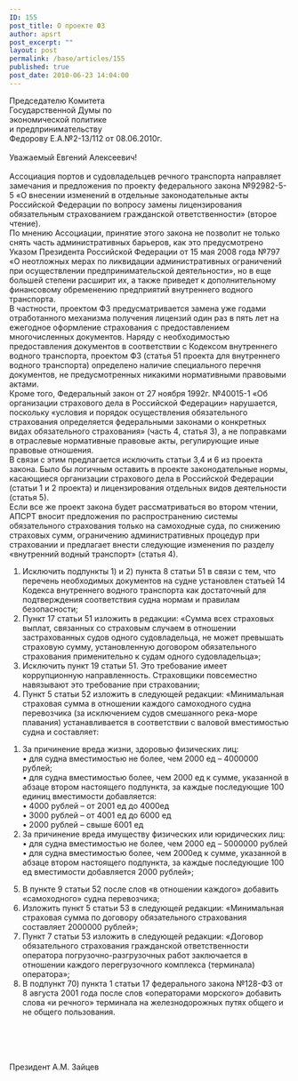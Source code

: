 ```yaml
---
ID: 155
post_title: О проекте ФЗ
author: apsrt
post_excerpt: ""
layout: post
permalink: /base/articles/155
published: true
post_date: 2010-06-23 14:04:00
---
```

Председателю Комитета<br />
Государственной Думы по <br />
экономической политике <br />
и предпринимательству<br />
Федорову Е.А.№2-13/112  от 08.06.2010г.<br />
<br />
Уважаемый Евгений Алексеевич!<br />
<br />
Ассоциация портов и судовладельцев речного транспорта направляет замечания и предложения по проекту федерального закона №92982-5-5 «О внесении изменений в отдельные законодательные акты Российской Федерации по вопросу замены лицензирования обязательным страхованием гражданской ответственности» (второе чтение).<br />
По мнению Ассоциации, принятие этого закона не позволит не только снять часть административных барьеров, как это предусмотрено Указом Президента Российской Федерации от 15 мая 2008 года №797 «О неотложных мерах по ликвидации административных ограничений при осуществлении предпринимательской деятельности», но в еще большей степени расширит их, а также приведет к дополнительному финансовому обременению предприятий внутреннего водного транспорта.<br />
В частности,  проектом ФЗ предусматривается замена уже годами отработанного механизма получения лицензий один раз в пять лет на ежегодное оформление страхования с  предоставлением многочисленных документов. Наряду с необходимостью предоставления документов в соответствии с Кодексом внутреннего водного транспорта, проектом ФЗ  (статья 51 проекта для внутреннего водного транспорта) определено наличие специального перечня документов, не предусмотренных никакими нормативными правовыми актами.<br />
Кроме того, Федеральный закон от 27 ноября 1992г. №40015-1 «Об  организации страхового дела в Российской Федерации» нарушается, поскольку «условия и порядок осуществления обязательного страхования определяется федеральными законами о  конкретных видах обязательного страхования» (часть 4, статья 3), а не поправками в отраслевые нормативные правовые акты, регулирующие иные правовые отношения.<br />
В связи с этим предлагается исключить статьи 3,4 и 6 из проекта закона.  Было бы  логичным оставить  в проекте законодательные нормы, касающиеся организации страхового дела в Российской Федерации (статьи 1 и 2 проекта) и лицензирования отдельных видов деятельности (статья 5). <br />
Если все же проект закона будет рассматриваться во втором чтении, АПСРТ  вносит предложения по  распространению системы обязательного страхования только на самоходные суда, по  снижению страховых сумм, ограничению административных процедур при страховании и  предлагает внести следующие изменения по разделу «внутренний водный транспорт» (статья 4).<br />
1.	Исключить подпункты 1) и 2) пункта 8 статьи 51  в связи с тем, что  перечень  необходимых документов на судне установлен статьей 14 Кодекса внутреннего водного транспорта как  достаточный  для  подтверждения  соответствия судна нормам и правилам безопасности;<br />
2.	Пункт 17 статьи 51 изложить в редакции:  «Сумма  всех страховых выплат, связанных со страховым случаем в отношении застрахованных судов одного судовладельца, не может превышать страховую сумму, установленную договором обязательного страхования применительно  к  судам одного судовладельца»;<br />
3.	Исключить пункт 19 статьи 51. Это требование имеет  коррупционную направленность. Страховщики повсеместно  навязывают это требование при страховании;<br />
4.	Пункт 5 статьи 52 изложить в следующей редакции: «Минимальная страховая сумма в отношении каждого самоходного судна перевозчика (за исключением судов смешанного река-море плавания) устанавливается в соответствии с валовой вместимостью судна и составляет:<br />
1)	За причинение вреда жизни, здоровью физических лиц: <br />
•	для судна вместимостью не более, чем 2000 ед – 4000000 рублей;<br />
•	для судна вместимостью более, чем 2000 ед к сумме, указанной в абзаце  втором настоящего подпункта, за каждые последующие 100 единиц вместимости добавляется:<br />
•	4000 рублей – от 2001 ед до 4000ед<br />
•	3000 рублей – от 4001 ед до 6000 ед<br />
•	2000 рублей – свыше 6001 ед<br />
2)	За  причинение вреда имуществу физических или юридических лиц:<br />
•	для судна вместимостью не более, чем 2000 ед – 5000000 рублей<br />
•	для  судна вместимостью более, чем 2000ед к сумме, указанной в абзаце втором настоящего подпункта, за каждые последующие 100 ед вместимости добавляется 2000 рублей»;<br />
5.	В пункте 9 статьи 52  после слов «в отношении каждого» добавить «самоходного» судна перевозчика;<br />
6.	Изложить пункт 5 статьи 53 в следующей редакции:  «Минимальная страховая сумма по договору обязательного страхования составляет 2000000 рублей»;<br />
7.	Пункт 7 статьи 53 изложить в следующей редакции: «Договор обязательного страхования гражданской ответственности оператора погрузочно-разгрузочных работ заключается в отношении каждого перегрузочного комплекса (терминала) оператора»;<br />
8.	В подпункт 70) пункта 1 статьи 17 федерального закона №128-ФЗ от 8 августа 2001 года после слов «операторами морского» добавить слова «и речного» терминала на железнодорожных путях общего и не общего пользования.<br />
<br />
<br />
<br />
<br />
Президент                                                                          А.М. Зайцев